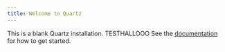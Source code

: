 ```yaml
---
title: Welcome to Quartz
---
```


This is a blank Quartz installation. TESTHALLOOO
See the [documentation](https://quartz.jzhao.xyz) for how to get started.
